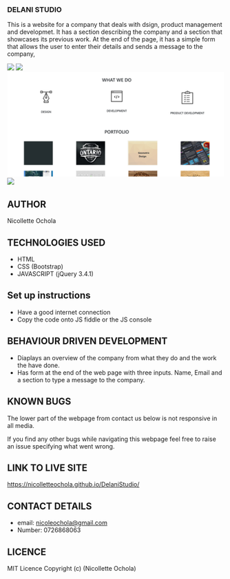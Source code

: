 ### DELANI STUDIO
This is a website for a company that deals with dsign, product management and developmet. It has a section describing the company and a section that showcases its previous work. At the end of the page, it has a simple form that allows the user to enter their details and sends a message to the company,

<img src="images/page1.png">
<img src="images/page.png">
<img src="images/page3.png">
<img src="images/page4.png">

## AUTHOR
Nicollette Ochola

## TECHNOLOGIES USED
- HTML
- CSS (Bootstrap)
- JAVASCRIPT (jQuery 3.4.1)

## Set up instructions
- Have a good internet connection
- Copy the code onto JS fiddle or the JS console

## BEHAVIOUR DRIVEN DEVELOPMENT
- Diaplays an overview of the company from what they do and the work the have done.
- Has form at the end of the web page with three inputs. Name, Email and a section to type a message to the company.

## KNOWN BUGS 
The lower part of the webpage from contact us below is not responsive in all media. 

If you find any other bugs while navigating this webpage feel free to raise an issue specifying what went wrong.

## LINK TO LIVE SITE 
https://nicolletteochola.github.io/DelaniStudio/

## CONTACT DETAILS
- email: nicoleochola@gmail.com
- Number: 0726868063
## LICENCE
MIT Licence Copyright (c) (Nicollette Ochola)
 



